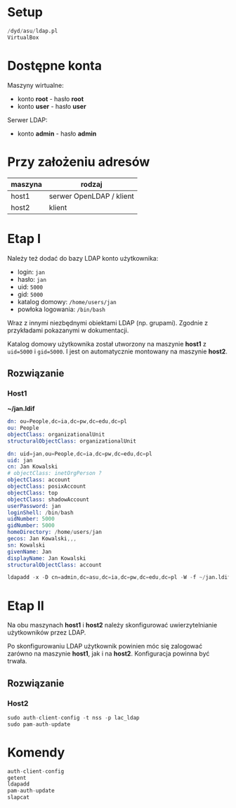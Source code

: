 # Setup

```s
/dyd/asu/ldap.pl
VirtualBox
```

# Dostępne konta

Maszyny wirtualne:
- konto **root** - hasło **root**
- konto **user** - hasło **user**

Serwer LDAP:
- konto **admin** - hasło **admin**

# Przy założeniu adresów

| maszyna | rodzaj                   |
|---------|--------------------------|
| host1   | serwer OpenLDAP / klient |
| host2   | klient                   |


# Etap I

Należy też dodać do bazy LDAP konto użytkownika:
- login: `jan`
- hasło: `jan`
- uid: `5000`
- gid: `5000`
- katalog domowy: `/home/users/jan`
- powłoka logowania: `/bin/bash`

Wraz z innymi niezbędnymi obiektami LDAP (np. grupami). Zgodnie z przykładami pokazanymi w dokumentacji.

Katalog domowy użytkownika został utworzony na maszynie **host1** z `uid=5000` i `gid=5000`. I jest on automatycznie montowany na maszynie **host2**.

## Rozwiązanie

### Host1

**~/jan.ldif**
```s
dn: ou=People,dc=ia,dc=pw,dc=edu,dc=pl
ou: People
objectClass: organizationalUnit
structuralObjectClass: organizationalUnit

dn: uid=jan,ou=People,dc=ia,dc=pw,dc=edu,dc=pl
uid: jan
cn: Jan Kowalski
# objectClass: inetOrgPerson ?
objectClass: account
objectClass: posixAccount
objectClass: top
objectClass: shadowAccount
userPassword: jan
loginShell: /bin/bash
uidNumber: 5000
gidNumber: 5000
homeDirectory: /home/users/jan
gecos: Jan Kowalski,,,
sn: Kowalski
givenName: Jan
displayName: Jan Kowalski
structuralObjectClass: account
```

```s
ldapadd -x -D cn=admin,dc=asu,dc=ia,dc=pw,dc=edu,dc=pl -W -f ~/jan.ldif
```

# Etap II

Na obu maszynach **host1** i **host2** należy skonfigurować uwierzytelnianie użytkowników przez LDAP.

Po skonfigurowaniu LDAP użytkownik powinien móc się zalogować zarówno na maszynie **host1**, jak i na **host2**. Konfiguracja powinna być trwała.


## Rozwiązanie

### Host2

```s
sudo auth-client-config -t nss -p lac_ldap
sudo pam-auth-update
```

# Komendy

```s
auth-client-config
getent
ldapadd
pam-auth-update
slapcat
```